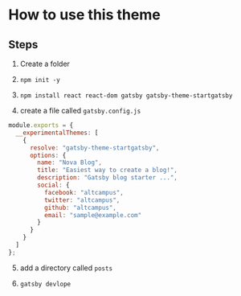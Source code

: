 # How to use this theme

## Steps

1. Create a folder

2. `npm init -y`

3. `npm install react react-dom gatsby gatsby-theme-startgatsby`

4. create a file called `gatsby.config.js`

```js
module.exports = {
  __experimentalThemes: [
    {
      resolve: "gatsby-theme-startgatsby",
      options: {
        name: "Nova Blog",
        title: "Easiest way to create a blog!",
        description: "Gatsby blog starter ...",
        social: {
          facebook: "altcampus",
          twitter: "altcampus",
          github: "altcampus",
          email: "sample@example.com"
        }
      }
    }
  ]
};
```
5. add a directory called `posts`

6. `gatsby devlope`
